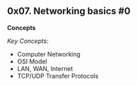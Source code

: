 0x07. Networking basics #0
---
**Concepts**

*Key Concepts:*
- Computer Networking
- OSI Model
- LAN, WAN, Internet
- TCP/UDP Transfer Protocols
